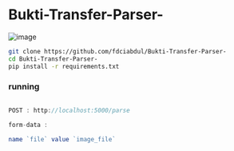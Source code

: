 # Bukti-Transfer-Parser-

![image](https://github.com/fdciabdul/Bukti-Transfer-Parser-/assets/31664438/4982b55d-829f-4b0b-863c-5b79b42c404b)

```bash
git clone https://github.com/fdciabdul/Bukti-Transfer-Parser-
cd Bukti-Transfer-Parser-
pip install -r requirements.txt
```

### running 

```javascript

POST : http://localhost:5000/parse

form-data : 

name `file` value `image_file`

```

